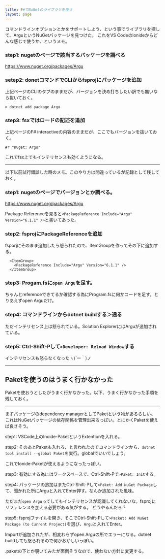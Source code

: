 ```yaml
---
title: F#でNuGetのライブラリを使う
layout: page
---
```

コマンドラインオプションとかをサポートしよう、という事でライブラリを探して、ArguというNuGetパッケージを見つけた。
これをVS CodeのIonideからどんな感じで使うか、というメモ。

### step1: nugetのページで該当するパッケージを調べる

https://www.nuget.org/packages/Argu

### setep2: donetコマンドでCLIからfsprojにパッケージを追加

上記ページのCLIのタブのままだが、バージョンを決め打ちしたい訳でも無いなら抜いておく。

```
> dotnet add package Argu
```

### step3: fsxではロードの記述を追加

上記ページのF# interactiveの内容のままだが、ここでもバージョンを抜いておく。

```
#r "nuget: Argu"
```

これでfsx上でもインテリセンスも効くようになる。

----

以下以前試行錯誤した時のメモ。このやり方は間違っているが記録として残しておく。

### step1: nugetのページでバージョンとか調べる。

https://www.nuget.org/packages/Argu

Package Referenceを見ると`<PackageReference Include="Argu" Version="6.1.1" />`と書いてあった。

### step2: fsprojにPackageReferenceを追加

fsporjにそのまま追加したら怒られたので、ItemGroupを作ってその下に追加する。

```
  <ItemGroup>
    <PackageReference Include="Argu" Version="6.1.1" />
  </ItemGroup>
```

### step3: Progam.fsに`open Argu`を足す。

ちゃんとreferenceできてるか確認する為にProgram.fsに何かコードを足す。とりあえずopen Arguだけ。


### step4: コマンドラインからdotnet buildする＞通る

ただインテリセンス上は怒られている。Solution ExplorerにはArguが追加されている。

### step5: Ctrl-Shift-Pして`>Developer: Reload Window`する

インテリセンスも怒らなくなったヽ(´ー｀)ノ


----

## Paketを使うのはうまく行かなかった

Paketを使おうとしたがうまく行かなかった。以下、うまく行かなかった手順を残しておく。

----

まずパッケージのdependency managerとしてPaketという物があるらしい。
これはNuGetパッケージの依存関係を管理出来るっぽい。とにかくPaketを使えば良さそう。

step1: VSCode上のInoide-PaketというExtentionを入れる。

step2: そのあとPaketも入れろ、と言われたのでコマンドラインから、`dotnet tool install --global Paket`を実行。globalでいいでしょう。

これでIonide-Paketが使えるようになったっぽい。

step3: 有効にする為にはワークスペースで、Ctrl-Shift-Pで`>Paket: Init`する。

step4: パッケージの追加はまたCtrl-Shift-Pして`>Paket: Add NuGet Package`して、聞かれた所にArguと入れてEnter押す。なんか追加された風味。

ただまだ`open Argu`ってしてもインテリセンスが認識してくれないな。fsprojにリファレンスを加える必要がある気がする。
どうやるんだろ？

step5: fsprojファイルを開き、そこでCtrl-Shift-Pして`>Packet: Add NuGet Package (to Current Project)`を選び、`Argu`と入れてEnter。

Importが追加されたが、相変わらずopen Arguの所でエラーになる。dotnet buildしても怒られるので何かおかしいっぽい。

.paketの下とか覗いてみたが面倒そうなので、使わない方針に変更する。
